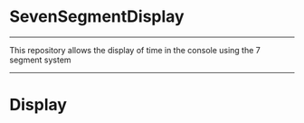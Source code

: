 # SevenSegmentDisplay
***
This repository allows the display of time in the console using the 7 segment system
***
# Display

